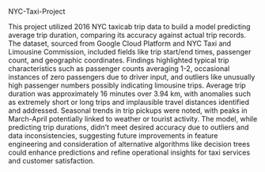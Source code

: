 NYC-Taxi-Project 


This project utilized 2016 NYC taxicab trip data to build a model predicting average trip duration, comparing its accuracy against actual trip records. 
The dataset, sourced from Google Cloud Platform and NYC Taxi and Limousine Commission, included fields like trip start/end times, passenger count, and geographic coordinates. Findings highlighted typical trip characteristics such as passenger counts averaging 1-2, occasional instances of zero passengers due to driver input, and outliers like unusually high passenger numbers possibly indicating limousine trips. 
Average trip duration was approximately 16 minutes over 3.94 km, with anomalies such as extremely short or long trips and implausible travel distances identified and addressed. Seasonal trends in trip pickups were noted, with peaks in March-April potentially linked to weather or tourist activity. 
The model, while predicting trip durations, didn't meet desired accuracy due to outliers and data inconsistencies, suggesting future improvements in feature engineering and consideration of alternative algorithms like decision trees could enhance predictions and refine operational insights for taxi services and customer satisfaction.
